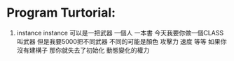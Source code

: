 # Program Turtorial:

1. instance
instance 可以是一把武器 一個人 一本書
今天我要你做一個CLASS 叫武器
但是我要5000把不同武器
不同的可能是顏色 攻擊力 速度 等等
如果你沒有建構子 那你就失去了初始化 動態變化的權力






